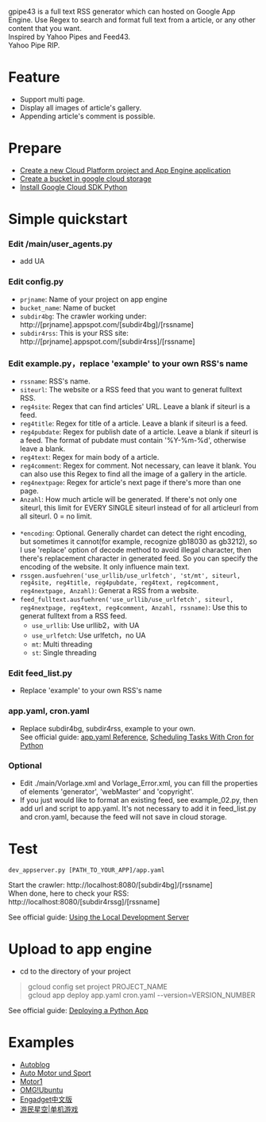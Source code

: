 gpipe43 is a full text RSS generator which can hosted on Google App Engine. Use Regex to search and format full text from a article, or any other content that you want.<br>
Inspired by Yahoo Pipes and Feed43.<br>
Yahoo Pipe RIP.

Feature
===
* Support multi page.
* Display all images of article's gallery.
* Appending article's comment is possible.

Prepare
====
* [Create a new Cloud Platform project and App Engine application](https://cloud.google.com/appengine/docs/standard/python/quickstart)
* [Create a bucket in google cloud storage](https://cloud.google.com/storage/docs/quickstart-console)
* [Install Google Cloud SDK Python](https://cloud.google.com/sdk/docs/)

Simple quickstart
====
### Edit /main/user_agents.py
* add UA
### Edit config.py
* `prjname`: Name of your project on app engine
* `bucket_name`: Name of bucket
* `subdir4bg`: The crawler working under: http://[prjname].appspot.com/[subdir4bg]/[rssname]
* `subdir4rss`: This is your RSS site: http://[prjname].appspot.com/[subdir4rss]/[rssname]
### Edit example.py，replace 'example' to your own RSS's name
* `rssname`: RSS's name.
* `siteurl`: The website or a RSS feed that you want to generat fulltext RSS.
* `reg4site`: Regex that can find articles' URL. Leave a blank if siteurl is a feed.
* `reg4title`: Regex for title of a article. Leave a blank if siteurl is a feed.
* `reg4pubdate`: Regex for publish date of a article. Leave a blank if siteurl is a feed. The format of pubdate must contain '%Y-%m-%d', otherwise leave a blank.
* `reg4text`: Regex for main body of a article.
* `reg4comment`: Regex for comment. Not necessary, can leave it blank. You can also use this Regex to find all the image of a gallery in the article.
* `reg4nextpage`: Regex for article's next page if there's more than one page.
* `Anzahl`: How much article will be generated. If there's not only one siteurl, this limit for EVERY SINGLE siteurl instead of for all articleurl from all siteurl. 0 = no limit.<br><br>
* `*encoding`: Optional. Generally chardet can detect the right encoding, but sometimes it cannot(for example, recognize gb18030 as gb3212), so I use 'replace' option of decode method to avoid illegal character, then there's replacement character in generated feed. So you can specify the encoding of the website. It only influence main text. 
* `rssgen.ausfuehren('use_urllib/use_urlfetch', 'st/mt', siteurl, reg4site, reg4title, reg4pubdate, reg4text, reg4comment, reg4nextpage, Anzahl)`: Generat a RSS from a website.
* `feed_fulltext.ausfuehren('use_urllib/use_urlfetch', siteurl, reg4nextpage, reg4text, reg4comment, Anzahl, rssname)`: Use this to generat fulltext from a RSS feed.
	* `use_urllib`: Use urllib2，with UA
	* `use_urlfetch`: Use urlfetch，no UA
	* `mt`: Multi threading
	* `st`: Single threading


### Edit feed_list.py
* Replace 'example' to your own RSS's name

### app.yaml, cron.yaml
* Replace subdir4bg, subdir4rss, example to your own.<br>
See official guide: [app.yaml Reference](https://cloud.google.com/appengine/docs/standard/python/config/appref), [Scheduling Tasks With Cron for Python](https://cloud.google.com/appengine/docs/standard/python/config/cron)

### Optional
* Edit ./main/Vorlage.xml and Vorlage_Error.xml, you can fill the properties of elements 'generator', 'webMaster' and 'copyright'.
* If you just would like to format an existing feed, see example\_02.py, then add url and script to app.yaml. It's not necessary to add it in feed\_list.py and cron.yaml, because the feed will not save in cloud storage.

Test
====
    dev_appserver.py [PATH_TO_YOUR_APP]/app.yaml
Start the crawler: http://localhost:8080/[subdir4bg]/[rssname]<br>
When done, here to check your RSS: http://localhost:8080/[subdir4rssg]/[rssname]

See official guide: [Using the Local Development Server](https://cloud.google.com/appengine/docs/standard/python/tools/using-local-server)

Upload to app engine
====
* cd to the directory of your project
>gcloud config set project PROJECT_NAME<br>
>gcloud app deploy app.yaml cron.yaml --version=VERSION_NUMBER<br>

See official guide: [Deploying a Python App](https://cloud.google.com/appengine/docs/standard/python/tools/uploadinganapp)


Examples
====
* [Autoblog](http://misaka19003.appspot.com/feed/autoblog)
* [Auto Motor und Sport](http://misaka19003.appspot.com/feed/ams)
* [Motor1](http://misaka19003.appspot.com/feed/motor1)
* [OMG!Ubuntu](http://misaka19002.appspot.com/feed/omgubuntu)
* [Engadget中文版](http://misaka19002.appspot.com/feed/engadgetcn)
* [游民星空|单机游戏](http://misaka19002.appspot.com/feed/gamersky_pcgame)
